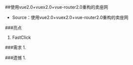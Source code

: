 ##使用vue2.0+vuex2.0+vue-router2.0重构的卖座网
- Source：使用vue2.0+vuex2.0+vue-router2.0重构的卖座网

###亮点
1. FastClick



###需求
1.


###遗憾
1. 
